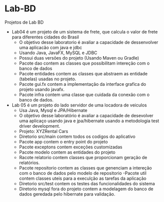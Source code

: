 # Lab-BD
Projetos de Lab BD

- Lab04 é um projeto de um sistema de frete, que calcula o valor de frete para diferentes cidades do Brasil
  - O objetivo desse laboratorio é avaliar a capacidade de dessenvolver uma aplicacão com java e jdbc
  - Usando Java, JavaFX, MySQL e JDBC
  - Possui duas versões do projeto (Usando Maven ou Gradle)
  - Pacote dao contem as classes que possibilitam intereção com o banco de dados
  - Pacote entidades contem as classes que abstraem as entidade (tabelas) usadas no projeto.
  - Pacote gui.fx contem a implementação da interface grafica do projeto usando javafx.
  - Pacote infra contem uma classe que cuidada da conexão com o banco de dados.
- Lab 05 é um projeto do lado servidor de uma locadora de veiculos
  - Usa Java, Mysql e JPA/Hibernate
  - O objetivo desse laboratório é avaliar a capacidade de desevolver uma aplicaço usando java e jpa/hibernate usando a metodologia test driver development.
  - Projeto: XYZRental Cars
  - Diretorio src/main contem todos os codigos do aplicativo
  - Pacote app contem o entry point do projeto
  - Pacote exceptons contem exceções customizadas
  - Pacote modelo contem as entidades do projeto
  - Racote relatorio contem classes que proporcionam geração de relatórios.
  - Pacote repositorio contem as classes que genenciam a intereção com o banco de dados pelo modelo de repositorio
  -Pacote util contem classes uteis para a execulção as tarefas da aplicação
  - Diretorio src/test contem os testes das funcionalidades do sistema
  - Diretorio mysql fora do projeto contem a modelagem do banco de dados geredada pelo hibernate para validação.
